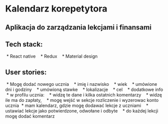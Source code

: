 # Kalendarz korepetytora

## Aplikacja do zarządzania lekcjami i finansami

## Tech stack:
  * React native
    * Redux
    * Material design
    
## User stories:
  * Mogę dodać nowego ucznia
    * imię i nazwisko
    * wiek
    * umówione dni i godziny
    * umówioną stawke
    * lokalizacje
    * cel
    * dodatkowe info
  * w profilu ucznia:
    * widzę te dane i kilka ostatnich komentarzy
    * widzę ile ma do zapłaty, 
    * mogę wejść w sekcje rozliczenie i wyzerowac konto ucznia
  * mam kalendarz, gdzie mogę dodawać lekcje z uczniami
    * ustawiać lekcje jako potwierdzone, odwołane i odbyte
    * do każdej lekcji mogę dodać komentarz 
